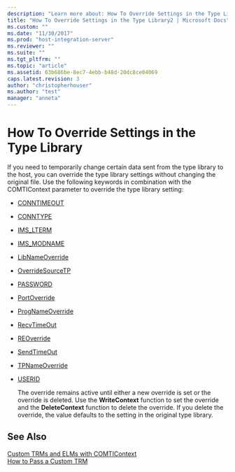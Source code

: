 ```yaml
---
description: "Learn more about: How To Override Settings in the Type Library"
title: "How To Override Settings in the Type Library2 | Microsoft Docs"
ms.custom: ""
ms.date: "11/30/2017"
ms.prod: "host-integration-server"
ms.reviewer: ""
ms.suite: ""
ms.tgt_pltfrm: ""
ms.topic: "article"
ms.assetid: 63b686be-8ec7-4ebb-b48d-20dc8ce04069
caps.latest.revision: 3
author: "christopherhouser"
ms.author: "test"
manager: "anneta"
---
```

# How To Override Settings in the Type Library
If you need to temporarily change certain data sent from the type library to the host, you can override the type library settings without changing the original file. Use the following keywords in combination with the COMTIContext parameter to override the type library setting:  
  
- [CONNTIMEOUT](./conntimeout2.md)  
  
- [CONNTYPE](./conntype2.md)  
  
- [IMS_LTERM](./ims-lterm1.md)  
  
- [IMS_MODNAME](./ims-modname2.md)  
  
- [LibNameOverride](./libnameoverride2.md)  
  
- [OverrideSourceTP](./overridesourcetp1.md)  
  
- [PASSWORD](./password2.md)  
  
- [PortOverride](./portoverride1.md)  
  
- [ProgNameOverride](./prognameoverride1.md)  
  
- [RecvTimeOut](./recvtimeout1.md)  
  
- [REOverride](./reoverride2.md)  
  
- [SendTimeOut](./sendtimeout1.md)  
  
- [TPNameOverride](./tpnameoverride2.md)  
  
- [USERID](./userid1.md)  
  
  The override remains active until either a new override is set or the override is deleted. Use the **WriteContext** function to set the override and the **DeleteContext** function to delete the override. If you delete the override, the value defaults to the setting in the original type library.  
  
## See Also  
 [Custom TRMs and ELMs with COMTIContext](./custom-trms-and-elms-with-comticontext2.md)   
 [How to Pass a Custom TRM](./how-to-pass-a-custom-trm2.md)
